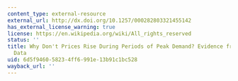 ```yaml
---
content_type: external-resource
external_url: http://dx.doi.org/10.1257/000282803321455142
has_external_license_warning: true
license: https://en.wikipedia.org/wiki/All_rights_reserved
status: ''
title: Why Don't Prices Rise During Periods of Peak Demand? Evidence from Scanner
  Data
uid: 6d5f9460-5823-4ff6-991e-13b91c1bc528
wayback_url: ''
---
```


